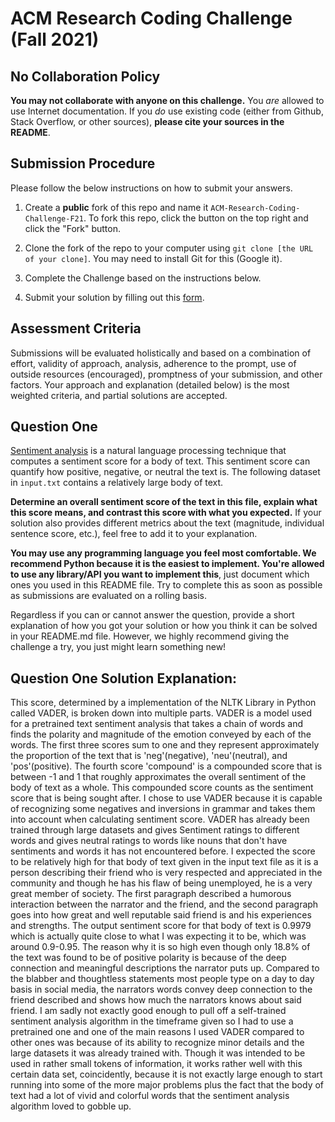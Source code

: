 # ACM Research Coding Challenge (Fall 2021)

## [](https://github.com/ACM-Research/Coding-Challenge-F21#no-collaboration-policy)No Collaboration Policy

**You may not collaborate with anyone on this challenge.**  You  _are_  allowed to use Internet documentation. If you  _do_  use existing code (either from Github, Stack Overflow, or other sources),  **please cite your sources in the README**.

## [](https://github.com/ACM-Research/Coding-Challenge-F21#submission-procedure)Submission Procedure

Please follow the below instructions on how to submit your answers.

1.  Create a  **public**  fork of this repo and name it  `ACM-Research-Coding-Challenge-F21`. To fork this repo, click the button on the top right and click the "Fork" button.

2.  Clone the fork of the repo to your computer using  `git clone [the URL of your clone]`. You may need to install Git for this (Google it).

3.  Complete the Challenge based on the instructions below.

4.  Submit your solution by filling out this [form](https://acmutd.typeform.com/to/zF1IcBGR).

## Assessment Criteria 

Submissions will be evaluated holistically and based on a combination of effort, validity of approach, analysis, adherence to the prompt, use of outside resources (encouraged), promptness of your submission, and other factors. Your approach and explanation (detailed below) is the most weighted criteria, and partial solutions are accepted. 

## [](https://github.com/ACM-Research/Coding-Challenge-S21#question-one)Question One

[Sentiment analysis](https://en.wikipedia.org/wiki/Sentiment_analysis) is a natural language processing technique that computes a sentiment score for a body of text. This sentiment score can quantify how positive, negative, or neutral the text is. The following dataset in  `input.txt`  contains a relatively large body of text.

**Determine an overall sentiment score of the text in this file, explain what this score means, and contrast this score with what you expected.**  If your solution also provides different metrics about the text (magnitude, individual sentence score, etc.), feel free to add it to your explanation.   

**You may use any programming language you feel most comfortable. We recommend Python because it is the easiest to implement. You're allowed to use any library/API you want to implement this**, just document which ones you used in this README file. Try to complete this as soon as possible as submissions are evaluated on a rolling basis.

Regardless if you can or cannot answer the question, provide a short explanation of how you got your solution or how you think it can be solved in your README.md file. However, we highly recommend giving the challenge a try, you just might learn something new!

## Question One Solution Explanation:

This score, determined by a implementation of the NLTK Library in Python called VADER, is broken down into multiple parts. VADER is a model used for a pretrained text sentiment analysis that takes a chain of words and finds the polarity and magnitude of the emotion conveyed by each of the words. The first three scores sum to one and they represent approximately the proportion of the text that is 'neg'(negative), 'neu'(neutral), and 'pos'(positive). The fourth score 'compound' is a compounded score that is between -1 and 1 that roughly approximates the overall sentiment of the body of text as a whole. This compounded score counts as the sentiment score that is being sought after. I chose to use VADER because it is capable of recognizing some negatives and inversions in grammar and takes them into account when calculating sentiment score. VADER has already been trained through large datasets and gives Sentiment ratings to different words and gives neutral ratings to words like nouns that don't have sentiments and words it has not encountered before. I expected the score to be relatively high for that body of text given in the input text file as it is a person describing their friend who is very respected and appreciated in the community and though he has his flaw of being unemployed, he is a very great member of society. The first paragraph described a humorous interaction between the narrator and the friend, and the second paragraph goes into how great and well reputable said friend is and his experiences and strengths. The output sentiment score for that body of text is 0.9979 which is actually quite close to what I was expecting it to be, which was around 0.9-0.95. The reason why it is so high even though only 18.8% of the text was found to be of positive polarity is because of the deep connection and meaningful descriptions the narrator puts up. Compared to the blabber and thoughtless statements most people type on a day to day basis in social media, the narrators words convey deep connection to the friend described and shows how much the narrators knows about said friend. I am sadly not exactly good enough to pull off a self-trained sentiment analysis algorithm in the timeframe given so I had to use a pretrained one and one of the main reasons I used VADER compared to other ones was because of its ability to recognize minor details and the large datasets it was already trained with. Though it was intended to be used in rather small tokens of information, it works rather well with this certain data set, coincidently, because it is not exactly large enough to start running into some of the more major problems plus the fact that the body of text had a lot of vivid and colorful words that the sentiment analysis algorithm loved to gobble up.
